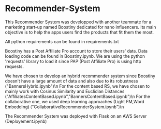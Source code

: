 # Recommender-System

This Recommender System was developped with another teammate for a marketing start-up named Boostiny dedicated for nano influencers. Its
main objective is to help the apps users find the products that fit them the most.

All python requirements can be found in requirements.txt

Boostiny has a Post Affiliate Pro account to store their users' data. Data loading code can be found in Boostiny.ipynb. We are using the 
python 'requests' library to load it since PAP (Post Affiliate Pro) is using http requests.

We have chosen to develop an hybrid recommender system since Boostiny doesn't have a large amount of data and also due to its robustness ("BannersHybrid.ipynb")\n
  For the content based RS, we have chosen to mainly work with Cosinus Similarity and Euclidian Distances ("AffiliatesContentBased.ipynb","BannersContentBased.ipynb")\n
  For the collaborative one, we used deep learning approaches (Light FM,Word Embedding) ("CollaborativeRecommenderSystem.ipynb")\n
  
The Recommender System was deployed with Flask on an AWS Server (Deployement.ipynb)
